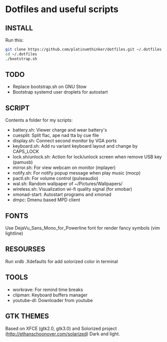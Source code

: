 # Dotfiles and useful scripts

## INSTALL
Run this:
```sh
git clone https://github.com/platinumthinker/dotfiles.git ~/.dotfiles
cd ~/.dotfiles
./bootstrap.sh
```

## TODO
* Replace bootstrap.sh on GNU Stow
* Bootstrap systemd user droplets for autostart


## SCRIPT
Contents a folder for my scripts:

* battery.sh: Viewer charge and wear battery's
* cuesplit: Split flac, ape nad tta by cue file
* display.sh: Connect second monitor by VGA ports
* keyboard.sh: Add ru variant keyboard layout and change by CAPS_LOCK
* lock.sh/unlock.sh: Action for lock/unlock screen when remove USB key (pamusb)
* mirror.sh: For view webcam on monitor (mplayer)
* notify.sh: For notify popup message when play music (mocp)
* pactl.sh: For volume control (pulseaudio)
* wal.sh: Random wallpaper of ~/Pictures/Wallpapers/
* wireless.sh: Visualization wi-fi quality signal (for xmobar)
* xmonad-start: Autostart programs and xmonad
* dmpc: Dmenu based MPD client

## FONTS
Use DejaVu_Sans_Mono_for_Powerline font for render fancy symbols (vim lightline)

## RESOURSES
Run xrdb .Xdefaults for add solorized color in terminal

## TOOLS
* workrave: For remind time breaks
* clipman: Keyboard buffers manager
* youtube-dl: Downloader from youtube

## GTK THEMES
Based on XFCE (gtk2.0, gtk3.0) and Solorized project (http://ethanschoonover.com/solarized) Dark and light.
